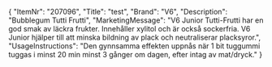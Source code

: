 {
  "ItemNr": "207096",
  "Title": "test",
  "Brand": "V6",
  "Description": "Bubblegum Tutti Frutti",
  "MarketingMessage": "V6 Junior Tutti-Frutti har en god smak av läckra frukter. Innehåller xylitol och är också sockerfria. V6 Junior hjälper till att minska bildning av plack och neutraliserar placksyror.",
  "UsageInstructions": "Den gynnsamma effekten uppnås när 1 bit tuggummi tuggas i minst 20 min minst 3 gånger om dagen, efter intag av mat/dryck."
}